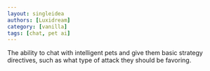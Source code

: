 ```yaml
---
layout: singleidea
authors: [Luxidream]
category: [vanilla]
tags: [chat, pet ai]
---
```

The ability to chat with intelligent pets and give them basic strategy directives, such as what type of attack they should be favoring.
